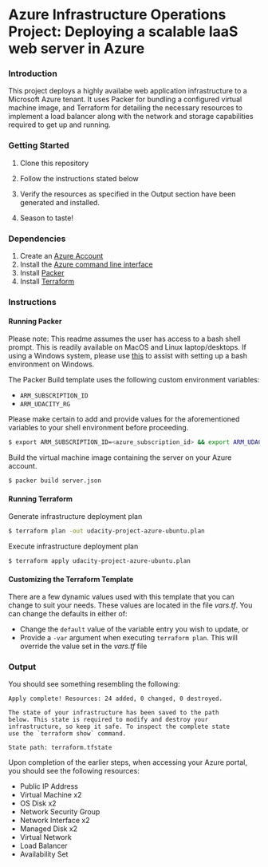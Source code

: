 # Azure Infrastructure Operations Project: Deploying a scalable IaaS web server in Azure

### Introduction
This project deploys a highly availabe web application infrastructure to a Microsoft Azure tenant.  It uses Packer for bundling a configured virtual machine image, and Terraform for detailing the necessary resources to implement a load balancer along with the network and storage capabilities required to get up and running.


### Getting Started
1. Clone this repository

2. Follow the instructions stated below

3. Verify the resources as specified in the Output section have been generated and installed.

4. Season to taste!

### Dependencies
1. Create an [Azure Account](https://portal.azure.com) 
2. Install the [Azure command line interface](https://docs.microsoft.com/en-us/cli/azure/install-azure-cli?view=azure-cli-latest)
3. Install [Packer](https://www.packer.io/downloads)
4. Install [Terraform](https://www.terraform.io/downloads.html)

### Instructions

#### Running Packer
Please note:  This readme assumes the user has access to a bash shell prompt.
              This is readily available on MacOS and Linux laptop/desktops.
              If using a Windows system, please use [this](https://docs.microsoft.com/en-us/windows/wsl/install-win10)
              to assist with setting up a bash environment on Windows.

The Packer Build template uses the following custom environment variables:

- `ARM_SUBSCRIPTION_ID`
- `ARM_UDACITY_RG`


Please make certain to add and provide values for the aforementioned
variables to your shell environment before proceeding.

```bash
$ export ARM_SUBSCRIPTION_ID=<azure_subscription_id> && export ARM_UDACITY_RG=<target_resource_group>
```

Build the virtual machine image containing the server on your Azure account.

```bash
$ packer build server.json
```


#### Running Terraform


Generate infrastructure deployment plan

```bash
$ terraform plan -out udacity-project-azure-ubuntu.plan
```

Execute infrastructure deployment plan

```bash
$ terraform apply udacity-project-azure-ubuntu.plan
```

#### Customizing the Terraform Template

There are a few dynamic values used with this template that you can change to
suit your needs.  These values are located in the file _vars.tf_.  You can change
the defaults in either of:

- Change the `default` value of the variable entry you wish to update, or
- Provide a `-var` argument when executing `terraform plan`. This will override
  the value set in the _vars.tf_ file

### Output

You should see something resembling the following:

```
Apply complete! Resources: 24 added, 0 changed, 0 destroyed.

The state of your infrastructure has been saved to the path
below. This state is required to modify and destroy your
infrastructure, so keep it safe. To inspect the complete state
use the `terraform show` command.

State path: terraform.tfstate
```

Upon completion of the earlier steps, when accessing your Azure portal, you 
should see the following resources:


- Public IP Address
- Virtual Machine x2
- OS Disk x2
- Network Security Group
- Network Interface x2
- Managed Disk x2
- Virtual Network
- Load Balancer
- Availability Set


